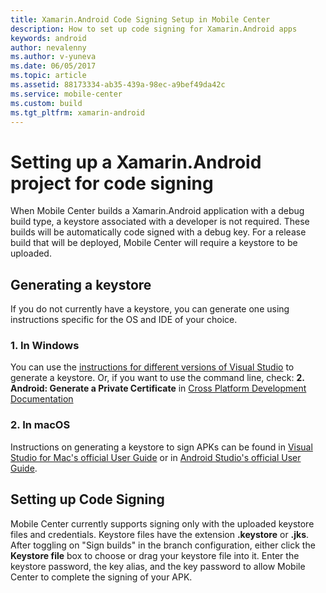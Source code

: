 ```yaml
---
title: Xamarin.Android Code Signing Setup in Mobile Center
description: How to set up code signing for Xamarin.Android apps
keywords: android
author: nevalenny
ms.author: v-yuneva
ms.date: 06/05/2017
ms.topic: article
ms.assetid: 88173334-ab35-439a-98ec-a9bef49da42c
ms.service: mobile-center
ms.custom: build
ms.tgt_pltfrm: xamarin-android
---
```


# Setting up a Xamarin.Android project for code signing
When Mobile Center builds a Xamarin.Android application with a debug build type, a keystore associated with a developer is not required. These builds will be automatically code signed with a debug key. For a release build that will be deployed, Mobile Center will require a keystore to be uploaded.

## Generating a keystore
If you do not currently have a keystore, you can generate one using instructions specific for the OS and IDE of your choice.

### 1. In Windows
You can use the [instructions for different versions of Visual Studio](https://developer.xamarin.com/guides/android/deployment,_testing,_and_metrics/publishing_an_application/part_2_-_signing_the_android_application_package/#) to generate a keystore. Or, if you want to use the command line, check: **2. Android: Generate a Private Certificate** in [Cross Platform Development Documentation](https://docs.microsoft.com/en-us/visualstudio/cross-platform/tools-for-cordova/publishing/publish-to-a-store)

### 2. In macOS
Instructions on generating a keystore to sign APKs can be found in [Visual Studio for Mac's official User Guide](https://developer.xamarin.com/guides/android/deployment,_testing,_and_metrics/publishing_an_application/part_2_-_signing_the_android_application_package/?ide=xs#sign-the-apk-xs) or in [Android Studio's official User Guide](https://developer.android.com/studio/publish/app-signing.html).

## Setting up Code Signing
Mobile Center currently supports signing only with the uploaded keystore files and credentials. Keystore files have the extension **.keystore** or **.jks**. After toggling on "Sign builds" in the branch configuration, either click the **Keystore file** box to choose or drag your keystore file into it. Enter the keystore password, the key alias, and the key password to allow Mobile Center to complete the signing of your APK.
